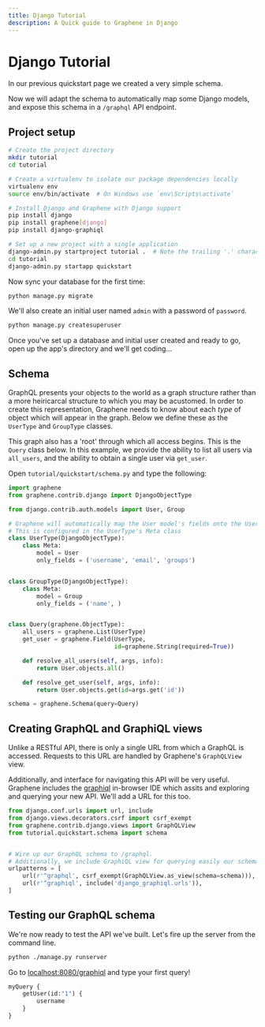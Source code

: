 ```yaml
---
title: Django Tutorial
description: A Quick guide to Graphene in Django
---
```


# Django Tutorial

In our previous quickstart page we created a very simple schema.

Now we will adapt the schema to automatically map some Django models,
and expose this schema in a `/graphql` API endpoint.

## Project setup

```bash
# Create the project directory
mkdir tutorial
cd tutorial

# Create a virtualenv to isolate our package dependencies locally
virtualenv env
source env/bin/activate  # On Windows use `env\Scripts\activate`

# Install Django and Graphene with Django support
pip install django
pip install graphene[django]
pip install django-graphiql

# Set up a new project with a single application
django-admin.py startproject tutorial .  # Note the trailing '.' character
cd tutorial
django-admin.py startapp quickstart
```

Now sync your database for the first time:

```bash
python manage.py migrate
```

We'll also create an initial user named `admin` with a password of `password`.

```bash
python manage.py createsuperuser
```

Once you've set up a database and initial user created and ready to go, open up the app's directory and we'll get coding...



## Schema

GraphQL presents your objects to the world as a graph structure rather than a more
heiricarcal structure to which you may be acustomed. In order to create this
representation, Graphene needs to know about each *type* of object which will appear in
the graph. Below we define these as the `UserType` and `GroupType` classes.

This graph also has a 'root' through which all access begins. This is the `Query` class below.
In this example, we provide the ability to list all users via `all_users`, and the
ability to obtain a single user via `get_user`.

Open `tutorial/quickstart/schema.py` and type the following:

```python
import graphene
from graphene.contrib.django import DjangoObjectType

from django.contrib.auth.models import User, Group

# Graphene will automatically map the User model's fields onto the UserType.
# This is configured in the UserType's Meta class
class UserType(DjangoObjectType):
    class Meta:
        model = User
        only_fields = ('username', 'email', 'groups')


class GroupType(DjangoObjectType):
    class Meta:
        model = Group
        only_fields = ('name', )


class Query(graphene.ObjectType):
    all_users = graphene.List(UserType)
    get_user = graphene.Field(UserType,
                              id=graphene.String(required=True))

    def resolve_all_users(self, args, info):
        return User.objects.all()

    def resolve_get_user(self, args, info):
        return User.objects.get(id=args.get('id'))

schema = graphene.Schema(query=Query)
```


## Creating GraphQL and GraphiQL views

Unlike a RESTful API, there is only a single URL from which a GraphQL is accessed.
Requests to this URL are handled by Graphene's `GraphQLView` view.

Additionally, and interface for navigating this API will be very useful. Graphene
includes the [graphiql](https://github.com/graphql/graphiql) in-browser IDE
which assits and exploring and querying your new API. We'll add a URL for this too.

```python
from django.conf.urls import url, include
from django.views.decorators.csrf import csrf_exempt
from graphene.contrib.django.views import GraphQLView
from tutorial.quickstart.schema import schema


# Wire up our GraphQL schema to /graphql.
# Additionally, we include GraphiQL view for querying easily our schema.
urlpatterns = [
    url(r'^graphql', csrf_exempt(GraphQLView.as_view(schema=schema))),
    url(r'^graphiql', include('django_graphiql.urls')),
]
```

## Testing our GraphQL schema

We're now ready to test the API we've built. Let's fire up the server from the command line.

```bash
python ./manage.py runserver
```

Go to [localhost:8080/graphiql](http://localhost:8080/graphiql) and type your first query!

```graphql
myQuery {
    getUser(id:"1") {
        username
    }
}
```
